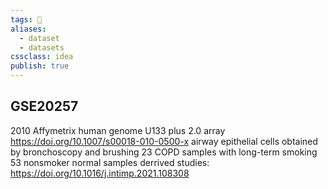 ```yaml
---
tags: 💨
aliases: 
  - dataset
  - datasets
cssclass: idea
publish: true
---
```




## GSE20257
2010
Affymetrix human genome U133 plus 2.0 array
https://doi.org/10.1007/s00018-010-0500-x
airway epithelial cells obtained by bronchoscopy and brushing
23 COPD samples with long-term smoking
53 nonsmoker normal samples
derrived studies:
https://doi.org/10.1016/j.intimp.2021.108308
